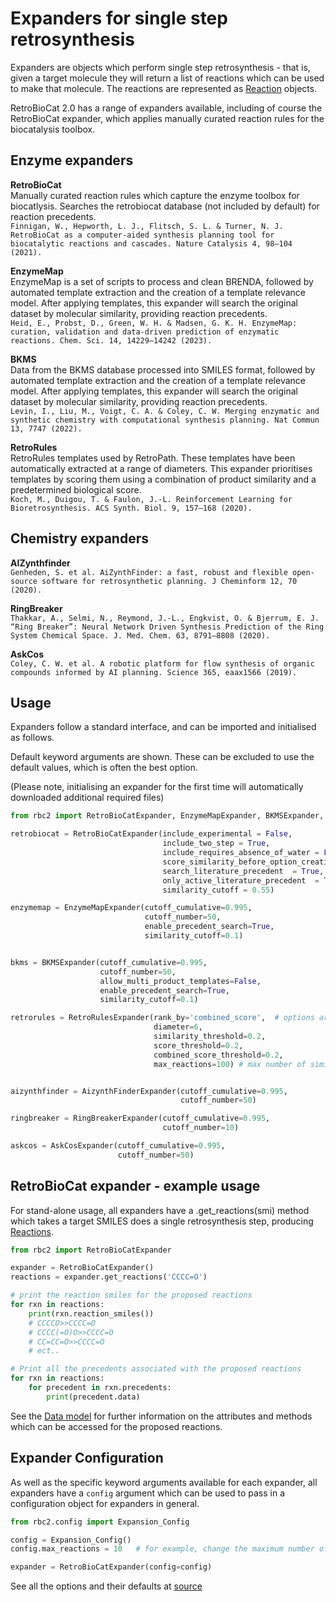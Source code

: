 # Expanders for single step retrosynthesis

Expanders are objects which perform single step retrosynthesis - 
that is, given a target molecule they will return a list of reactions which can be used to make that molecule. 
The reactions are represented as [Reaction](data_model.md#reaction) objects.

RetroBioCat 2.0 has a range of expanders available, including of course the RetroBioCat expander, 
which applies manually curated reaction rules for the biocatalysis toolbox.

## Enzyme expanders
**RetroBioCat**  
Manually curated reaction rules which capture the enzyme toolbox for biocatlysis.  Searches the retrobiocat database (not included by default) for reaction precedents.  
`Finnigan, W., Hepworth, L. J., Flitsch, S. L. & Turner, N. J. RetroBioCat as a computer-aided synthesis planning tool for biocatalytic reactions and cascades. Nature Catalysis 4, 98–104 (2021).`  

**EnzymeMap**  
EnzymeMap is a set of scripts to process and clean BRENDA, followed by automated template extraction and the creation of a template relevance model. 
After applying templates, this expander will search the original dataset by molecular similarity, providing reaction precedents.   
`Heid, E., Probst, D., Green, W. H. & Madsen, G. K. H. EnzymeMap: curation, validation and data-driven prediction of enzymatic reactions. Chem. Sci. 14, 14229–14242 (2023).`  

**BKMS**  
Data from the BKMS database processed into SMILES format, followed by automated template extraction and the creation of a template relevance model. 
After applying templates, this expander will search the original dataset by molecular similarity, providing reaction precedents.  
`Levin, I., Liu, M., Voigt, C. A. & Coley, C. W. Merging enzymatic and synthetic chemistry with computational synthesis planning. Nat Commun 13, 7747 (2022).`  

**RetroRules**  
RetroRules templates used by RetroPath.  These templates have been automatically extracted at a range of diameters. 
This expander prioritises templates by scoring them using a combination of product similarity and a predetermined biological score.  
  `Koch, M., Duigou, T. & Faulon, J.-L. Reinforcement Learning for Bioretrosynthesis. ACS Synth. Biol. 9, 157–168 (2020).`  

## Chemistry expanders
**AIZynthfinder**  
`Genheden, S. et al. AiZynthFinder: a fast, robust and flexible open-source software for retrosynthetic planning. J Cheminform 12, 70 (2020).`  

**RingBreaker**  
`Thakkar, A., Selmi, N., Reymond, J.-L., Engkvist, O. & Bjerrum, E. J. “Ring Breaker”: Neural Network Driven Synthesis Prediction of the Ring System Chemical Space. J. Med. Chem. 63, 8791–8808 (2020).`  

**AskCos**  
`Coley, C. W. et al. A robotic platform for flow synthesis of organic compounds informed by AI planning. Science 365, eaax1566 (2019).`

## Usage
Expanders follow a standard interface, and can be imported and initialised as follows. 

Default keyword arguments are shown. These can be excluded to use the default values, which is often the best option.  

(Please note, initialising an expander for the first time will automatically downloaded additional required files)  
```python
from rbc2 import RetroBioCatExpander, EnzymeMapExpander, BKMSExpander, RetroRulesExpander, AizynthFinderExpander, RingBreakerExpander, AskCosExpander

retrobiocat = RetroBioCatExpander(include_experimental = False,
                                  include_two_step = True,
                                  include_requires_absence_of_water = False,
                                  score_similarity_before_option_creation  = True,
                                  search_literature_precedent  = True,
                                  only_active_literature_precedent  = True,
                                  similarity_cutoff = 0.55)

enzymemap = EnzymeMapExpander(cutoff_cumulative=0.995,
                              cutoff_number=50,
                              enable_precedent_search=True,
                              similarity_cutoff=0.1)


bkms = BKMSExpander(cutoff_cumulative=0.995,
                    cutoff_number=50,
                    allow_multi_product_templates=False,
                    enable_precedent_search=True,
                    similarity_cutoff=0.1)

retrorules = RetroRulesExpander(rank_by='combined_score',  # options are: similarity, score, combined_score
                                diameter=6,
                                similarity_threshold=0.2,
                                score_threshold=0.2,
                                combined_score_threshold=0.2,
                                max_reactions=100) # max number of similar substrates to consider reactions for)


aizynthfinder = AizynthFinderExpander(cutoff_cumulative=0.995,
                                      cutoff_number=50)

ringbreaker = RingBreakerExpander(cutoff_cumulative=0.995,
                                  cutoff_number=10)

askcos = AskCosExpander(cutoff_cumulative=0.995,
                        cutoff_number=50)
```

## RetroBioCat expander - example usage

For stand-alone usage, all expanders have a .get_reactions(smi) method which takes a target SMILES does a single 
retrosynthesis step, producing [Reactions](data_model.md#reaction).

```python
from rbc2 import RetroBioCatExpander

expander = RetroBioCatExpander()
reactions = expander.get_reactions('CCCC=O')

# print the reaction smiles for the proposed reactions
for rxn in reactions:
    print(rxn.reaction_smiles())
    # CCCCO>>CCCC=O
    # CCCC(=O)O>>CCCC=O
    # CC=CC=O>>CCCC=O 
    # ect..

# Print all the precedents associated with the proposed reactions
for rxn in reactions:
    for precedent in rxn.precedents:
        print(precedent.data)  
```
See the [Data model](data_model.md) for further information on the attributes and methods which can be accessed for the proposed reactions.  

## Expander Configuration
As well as the specific keyword arguments available for each expander, 
all expanders have a `config` argument which can be used to pass in a configuration object for expanders in general.  

```python
from rbc2.config import Expansion_Config

config = Expansion_Config()
config.max_reactions = 10   # for example, change the maximum number of reactions returned by any expander

expander = RetroBioCatExpander(config=config)
```

See all the options and their defaults at [source](https://github.com/willfinnigan/RetroBioCat_2/blob/main/rbc2/configs/expansion_config.py)